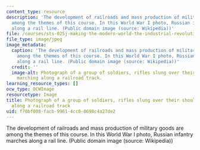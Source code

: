 ```yaml
---
content_type: resource
description: 'The development of railroads and mass production of military goods are
  among the themes of this course. In this World War I photo, Russian infantry marches
  along a rail line. (Public domain image (source: Wikipedia))'
file: /courses/sts-025j-making-the-modern-world-the-industrial-revolution-in-global-perspective-fall-2009/f70bf008facb99614cc00698c4a27de2_sts-025jf09-th.jpg
file_type: image/jpeg
image_metadata:
  caption: 'The development of railroads and mass production of military goods are
    among the themes of this course. In this World War I photo, Russian infantry marches
    along a rail line. (Public domain image (source: Wikipedia))'
  credit: ''
  image-alt: Photograph of a group of soldiers, rifles slung over their shoulders,
    marching along a railroad track.
learning_resource_types: []
ocw_type: OCWImage
resourcetype: Image
title: Photograph of a group of soldiers, rifles slung over their shoulders, marching
  along a railroad track
uid: f70bf008-facb-9961-4cc0-0698c4a27de2
---
```

The development of railroads and mass production of military goods are among the themes of this course. In this World War I photo, Russian infantry marches along a rail line. (Public domain image (source: Wikipedia))

